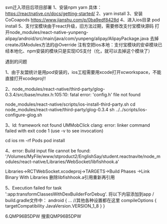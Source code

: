 svn迁入项目后项目部署
1、安装npm yarn 具体：https://reactnative.cn/docs/getting-started/
2、yarn install
3、安装CoCoapods https://www.jianshu.com/p/0ba9edf8428d
4、进入ios目录 pod install
5、支付宝模块由于react升级，旧方法过期，需要修改支付宝模块源码
打开node_modules/react-native-yunpeng-alipay/android/src/main/java/com/yunpeng/alipay/AlipayPackage.java
去掉createJSModules方法的@Override
注有空把ios本地：支付宝模块的安卓模块已经本地化、npm安装的模块只是实现IOS支付（化，就可以去掉这个模块了）

遇到的问题

1、由于友盟统计是用pod安装的，ios工程需要用xcode打开xcworkspace，不能直接打开xcodeproj!!


2、node_modules/react-native/third-party/glog-0.3.4/src/base/mutex.h:105:10: fatal error: 'config.h' file not found

node_modules/react-native/scripts/ios-install-third-party.sh
cd node_modules/react-native/third-party/glog-0.3.4
sh ../../scripts/ios-configure-glog.sh

3、ld: framework not found UMMobClick
clang: error: linker command failed with exit code 1 (use -v to see invocation)

cd ios
rm -rf Pods
pod install


4、error: Build input file cannot be found: '/Volumes/MyFile/www/stproduct2/EnglishSay/student.reactnavite/node_modules/react-native/Libraries/WebSocket/libfishhook.a'

Libraries->RCTWebSocket.xcodeproj->TARGETS->Build Phases ->Link Binary With Libraries
删除libfishhook.a引用重新再引用

5、Execution failed for task ':app:transformClassesWithDexBuilderForDebug'.
将以下内容添加到app / build.gradle文件中：
android { 
... //其他各种设置都在这里
compileOptions { 
targetCompatibility JavaVersion.VERSION_1_8 
} 
} 

6.QMP96B5DPW
搜索QMP96B5DPW 